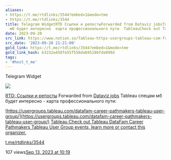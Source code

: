 ```yaml
---
aliases:
- https://t.me/rtdlinks/3544?embed=1&mode=tme
- https://t.me/rtdlinks/3544
title: Telegram WidgetRTD Ссылки и репостыForwarded from Dataviz jobsTableau спецам
  мб будет интересно  карта профессионального пути  TableauCheck out Tablea
date: 2023-09-20
src_link: https://www.notion.so/Tableau-https-usergroups-tableau-com-fc80660ad1df42d683f162db20a89f17
src_date: '2023-09-20 21:21:00'
gold_link: https://t.me/rtdlinks/3544?embed=1&mode=tme
gold_link_hash: b3232a458fe55f558da695186fda999d
tags:
- '#host_t_me'
---
```






Telegram Widget




















[*![](https://cdn4.cdn-telegram.org/file/G2_fMQitZa6NlXppvnx07ptqMbKheG6mEHOKOWMb-e2GKGI6m4sVzdJWLZKabkz-3CTa8_SbxqQkI5N80Dk35YR74gESCSO4v_t-RQMSRNdBGEpHg9-fQzdaCxUo0IVX2xv3D24F8kYRK4YUVDyt402ICt9MyowC-VR4Tp8tLfVoqsHnSlv07Dv3cKw9_eznuxX_Kzmg2P8tzsnpjIQFBPVpIg8NLkiONPtAq4xjcu9LBce0ipLZ3B_depv7jOospban9A_LO4XtDxOwR8sH-MHTCpCdYx2-CHusSpJSqFNaE644K33uErsOtN4lFUhIAAP96I_O6Asvt3jzajYoww.jpg)*](https://t.me/rtdlinks)



[RTD: Ссылки и репосты](https://t.me/rtdlinks)
Forwarded from [Dataviz jobs](https://t.me/dataviz_jobs/1012)
Tableau спецам мб будет интересно - карта профессионального пути:  
  
[https://usergroups.tableau.com/datafam-career-pathmakers-tableau-user-group/](https://usergroups.tableau.com/datafam-career-pathmakers-tableau-user-group/)
[Tableau
Check out Tableau DataFam Career Pathmakers Tableau User Group events, learn more or contact this organizer.](https://usergroups.tableau.com/datafam-career-pathmakers-tableau-user-group/)

[t.me/rtdlinks/3544](https://t.me/rtdlinks/3544)

107 views[Sep 13, 2023 at 10:19](https://t.me/rtdlinks/3544)